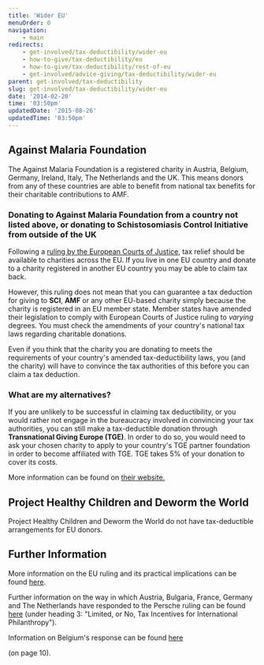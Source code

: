 ```yaml
---
title: 'Wider EU'
menuOrder: 0
navigation:
    - main
redirects:
    - get-involved/tax-deductibility/wider-eu
    - how-to-give/tax-deductibility/eu
    - how-to-give/tax-deductibility/rest-of-eu
    - get-involved/advice-giving/tax-deductibility/wider-eu
parent: get-involved/tax-deductibility
slug: get-involved/tax-deductibility/wider-eu
date: '2014-02-20'
time: '03:50pm'
updatedDate: '2015-08-26'
updatedTime: '03:50pm'
---
```

## Against Malaria Foundation

The Against Malaria Foundation is a registered charity in Austria, Belgium, Germany, Ireland, Italy, The Netherlands and the UK. This means donors from any of these countries are able to benefit from national tax benefits for their charitable contributions to AMF.

### Donating to Against Malaria Foundation from a country not listed above, or donating to Schistosomiasis Control Initiative from outside of the UK

Following a [ruling by the European Courts of Justice](http://www.solicitorsjournal.com/news/private-client/charities/gifts-foreign-charities-are-tax-deductible-ecj-rules), tax relief should be available to charities across the EU. If you live in one EU country and donate to a charity registered in another EU country you may be able to claim tax back.

However, this ruling does not mean that you can guarantee a tax deduction for giving to **SCI**, **AMF** or any other EU-based charity simply because the charity is registered in an EU member state. Member states have amended their legislation to comply with European Courts of Justice ruling to _varying_ degrees. You must check the amendments of your country's national tax laws regarding charitable donations.

Even if you think that the charity you are donating to meets the requirements of your country's amended tax-deductibility laws, you (and the charity) will have to convince the tax authorities of this before you can claim a tax deduction.

### What are my alternatives?

If you are unlikely to be successful in claiming tax deductibility, or you would rather not engage in the bureaucracy involved in convincing your tax authorities, you can still make a tax-deductible donation through **Transnational Giving Europe (TGE)**. In order to do so, you would need to ask your chosen charity to apply to your country's TGE partner foundation in order to become affiliated with TGE. TGE takes 5% of your donation to cover its costs.

More information can be found on [their website.](http://www.transnationalgiving.eu/tge/details.aspx?id=219944&LangType=1033)

## Project Healthy Children and Deworm the World

Project Healthy Children and Deworm the World do not have tax-deductible arrangements for EU donors.

## Further Information

More information on the EU ruling and its practical implications can be found [here](http://www.efc.be/programmes_services/resources/Documents/Effect_V3_1_spring2009EFC_ERA.pdf).

Further information on the way in which Austria, Bulgaria, France, Germany and The Netherlands have responded to the Persche ruling can be found [here](http://www.icnl.org/research/journal/vol13iss1/special_1.htm) (under heading 3: "Limited, or No, Tax Incentives for International Philanthropy").

Information on Belgium's response can be found [here](http://www.pwc.ch/user_content/editor/files/newsletter_taxenews_eu/pwc_taxenews_eu_09-02e.pdf)

(on page 10).